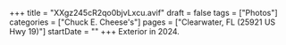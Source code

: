 +++
title = "XXgz245cR2qo0bjvLxcu.avif"
draft = false
tags = ["Photos"]
categories = ["Chuck E. Cheese's"]
pages = ["Clearwater, FL (25921 US Hwy 19)"]
startDate = ""
+++
Exterior in 2024.
